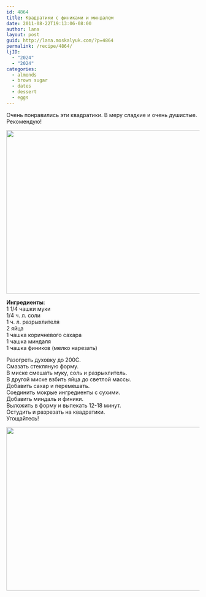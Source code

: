 ```yaml
---
id: 4864
title: Квадратики с финиками и миндалем
date: 2011-08-22T19:13:06-08:00
author: lana
layout: post
guid: http://lana.moskalyuk.com/?p=4864
permalink: /recipe/4864/
ljID:
  - "2024"
  - "2024"
categories:
  - almonds
  - brown sugar
  - dates
  - dessert
  - eggs
---
```

Очень понравились эти квадратики. В меру сладкие и очень душистые. Рекомендую!

<img loading="lazy" class="alignnone" title="date and almond bars" src="http://farm7.static.flickr.com/6204/6058366920_5f5d8db9dc_z.jpg" alt="" width="640" height="427" /> 

**Ингредиенты**:  
1 1/4 чашки муки  
1/4 ч. л. соли  
1 ч. л. разрыхлителя  
2 яйца  
1 чашка коричневого сахара  
1 чашка миндаля  
1 чашка фиников (мелко нарезать)

Разогреть духовку до 200С.  
Смазать стекляную форму.  
В миске смешать муку, соль и разрыхлитель.  
В другой миске взбить яйца до светлой массы.  
Добавить сахар и перемешать.  
Соединить мокрые ингредиенты с сухими.  
Добавить миндаль и финики.  
Выложить в форму и выпекать 12-18 минут.  
Остудить и разрезать на квадратики.  
Угощайтесь!

<img loading="lazy" class="alignnone" title="date and almond bars" src="http://farm7.static.flickr.com/6081/6058366092_b1618de8c6_z.jpg" alt="" width="640" height="427" />